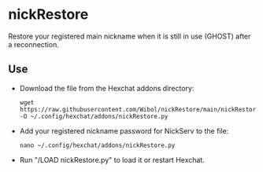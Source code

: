 # nickRestore
Restore your registered main nickname when it is still in use (GHOST) after a reconnection.

## Use
- Download the file from the Hexchat addons directory:

      wget https://raw.githubusercontent.com/Wibol/nickRestore/main/nickRestore.py -O ~/.config/hexchat/addons/nickRestore.py

- Add your registered nickname password for NickServ to the file:

      nano ~/.config/hexchat/addons/nickRestore.py

- Run "/LOAD nickRestore.py" to load it or restart Hexchat.
